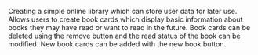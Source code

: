 Creating a simple online library which can store user data for later use. Allows users to create book cards which display basic information about books they may have read or want to read in the future. Book cards can be deleted using the remove button and the read status of the book can be modified. New book cards can be added with the new book button.
